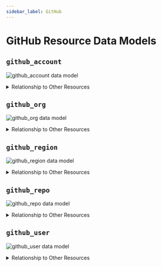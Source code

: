 ```yaml
---
sidebar_label: GitHub
---
```


# GitHub Resource Data Models

## `github_account`

![github_account data model](./img/github_account.svg)

<details>
<summary>Relationship to Other Resources</summary>
<div>

![github_account relationships](./img/github_account_relationships.svg)

</div>
</details>

## `github_org`

![github_org data model](./img/github_org.svg)

<details>
<summary>Relationship to Other Resources</summary>
<div>

![github_org relationships](./img/github_org_relationships.svg)

</div>
</details>

## `github_region`

![github_region data model](./img/github_region.svg)

<details>
<summary>Relationship to Other Resources</summary>
<div>

![github_region relationships](./img/github_region_relationships.svg)

</div>
</details>

## `github_repo`

![github_repo data model](./img/github_repo.svg)

<details>
<summary>Relationship to Other Resources</summary>
<div>

![github_repo relationships](./img/github_repo_relationships.svg)

</div>
</details>

## `github_user`

![github_user data model](./img/github_user.svg)

<details>
<summary>Relationship to Other Resources</summary>
<div>

![github_user relationships](./img/github_user_relationships.svg)

</div>
</details>

